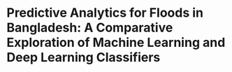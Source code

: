 # Predictive Analytics for Floods in Bangladesh: A Comparative Exploration of Machine Learning and Deep Learning Classifiers



